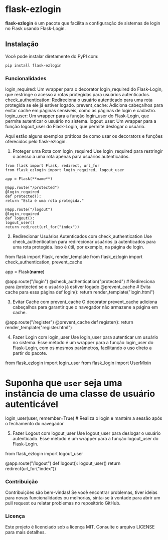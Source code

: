 # flask-ezlogin

**flask-ezlogin** é um pacote que facilita a configuração de sistemas de login no Flask usando Flask-Login.

## Instalação

Você pode instalar diretamente do PyPI com:

```bash
pip install flask-ezlogin
```

### Funcionalidades

login_required: Um wrapper para o decorator login_required do Flask-Login, que restringe o acesso a rotas protegidas para usuários autenticados.
check_authentication: Redireciona o usuário autenticado para uma rota protegida se ele já estiver logado.
prevent_cache: Adiciona cabeçalhos para evitar cache em páginas sensíveis, como as páginas de login e cadastro.
login_user: Um wrapper para a função login_user do Flask-Login, que permite autenticar o usuário no sistema.
logout_user: Um wrapper para a função logout_user do Flask-Login, que permite deslogar o usuário.

Aqui estão alguns exemplos práticos de como usar os decorators e funções oferecidos pelo flask-ezlogin.

1. Proteger uma Rota com login_required
   Use login_required para restringir o acesso a uma rota apenas para usuários autenticados.

```
from flask import Flask, redirect, url_for
from flask_ezlogin import login_required, logout_user

app = Flask(**name**)

@app.route("/protected")
@login_required
def protected():
return "Esta é uma rota protegida."

@app.route("/logout")
@login_required
def logout():
logout_user()
return redirect(url_for("index"))
```

2. Redirecionar Usuários Autenticados com check_authentication
   Use check_authentication para redirecionar usuários já autenticados para uma rota protegida. Isso é útil, por exemplo, na página de login.

from flask import Flask, render_template
from flask_ezlogin import check_authentication, prevent_cache

app = Flask(**name**)

@app.route("/login")
@check_authentication("protected") # Redireciona para /protected se o usuário já estiver logado
@prevent_cache # Evita cache para essa página
def login():
return render_template("login.html")

3. Evitar Cache com prevent_cache
   O decorator prevent_cache adiciona cabeçalhos para garantir que o navegador não armazene a página em cache.

@app.route("/register")
@prevent_cache
def register():
return render_template("register.html")

4. Fazer Login com login_user
   Use login_user para autenticar um usuário no sistema. Esse método é um wrapper para a função login_user do Flask-Login, com os mesmos parâmetros, facilitando o uso direto a partir do pacote.

from flask_ezlogin import login_user
from flask_login import UserMixin

# Suponha que `user` seja uma instância de uma classe de usuário autenticável

login_user(user, remember=True) # Realiza o login e mantém a sessão após o fechamento do navegador

5. Fazer Logout com logout_user
   Use logout_user para deslogar o usuário autenticado. Esse método é um wrapper para a função logout_user do Flask-Login.

from flask_ezlogin import logout_user

@app.route("/logout")
def logout():
logout_user()
return redirect(url_for("index"))

### Contribuição

Contribuições são bem-vindas! Se você encontrar problemas, tiver ideias para novas funcionalidades ou melhorias, sinta-se à vontade para abrir um pull request ou relatar problemas no repositório GitHub.

### Licença

Este projeto é licenciado sob a licença MIT. Consulte o arquivo LICENSE para mais detalhes.
